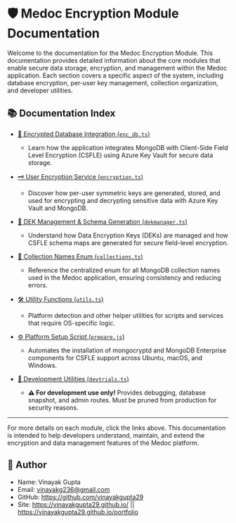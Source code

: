 # 🛡️ Medoc Encryption Module Documentation

Welcome to the documentation for the Medoc Encryption Module. This documentation provides detailed information about the core modules that enable secure data storage, encryption, and management within the Medoc application. Each section covers a specific aspect of the system, including database encryption, per-user key management, collection organization, and developer utilities.

## 📚 Documentation Index

- [🔐 Encrypted Database Integration (`enc_db.ts`)](./enc_db.md)
  - Learn how the application integrates MongoDB with Client-Side Field Level Encryption (CSFLE) using Azure Key Vault for secure data storage.

- [🗝️ User Encryption Service (`encryption.ts`)](./encryption.md)
  - Discover how per-user symmetric keys are generated, stored, and used for encrypting and decrypting sensitive data with Azure Key Vault and MongoDB.

- [🔑 DEK Management & Schema Generation (`dekmanager.ts`)](./dekmanager.md)
  - Understand how Data Encryption Keys (DEKs) are managed and how CSFLE schema maps are generated for secure field-level encryption.

- [📂 Collection Names Enum (`collections.ts`)](./collections.md)
  - Reference the centralized enum for all MongoDB collection names used in the Medoc application, ensuring consistency and reducing errors.

- [🛠️ Utility Functions (`utils.ts`)](./utils.md)
  - Platform detection and other helper utilities for scripts and services that require OS-specific logic.

- [⚙️ Platform Setup Script (`prepare.js`)](./prepare.md)
  - Automates the installation of mongocryptd and MongoDB Enterprise components for CSFLE support across Ubuntu, macOS, and Windows.

- [🚧 Development Utilities (`devtrials.ts`)](./devtrials.md)
  - **⚠️ For development use only!** Provides debugging, database snapshot, and admin routes. Must be pruned from production for security reasons.

---

For more details on each module, click the links above. This documentation is intended to help developers understand, maintain, and extend the encryption and data management features of the Medoc platform.

## 👤 Author

- Name: Vinayak Gupta
- Email: <vinayakg236@gmail.com>
- GitHub: <https://github.com/vinayakgupta29>
- Site: <https://vinayakgupta29.github.io/>   ||   <https://vinayakgupta29.github.io/portfolio>
